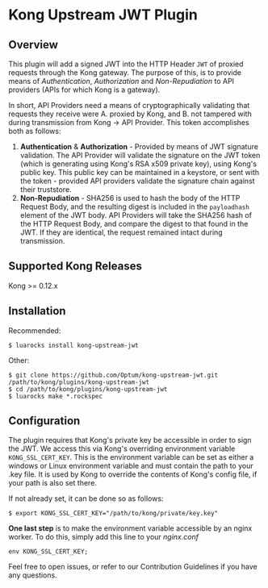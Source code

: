 # Kong Upstream JWT Plugin
## Overview
This plugin will add a signed JWT into the HTTP Header `JWT` of proxied requests through the Kong gateway. The purpose of this, is to provide means of _Authentication_, _Authorization_ and _Non-Repudiation_ to API providers (APIs for which Kong is a gateway).

In short, API Providers need a means of cryptographically validating that requests they receive were A. proxied by Kong, and B. not tampered with during transmission from Kong -> API Provider. This token accomplishes both as follows:
1. **Authentication** & **Authorization** - Provided by means of JWT signature validation. The API Provider will validate the signature on the JWT token (which is generating using Kong's RSA x509 private key), using Kong's public key. This public key can be maintained in a keystore, or sent with the token - provided API providers validate the signature chain against their truststore.
2. **Non-Repudiation** - SHA256 is used to hash the body of the HTTP Request Body, and the resulting digest is included in the `payloadhash` element of the JWT body. API Providers will take the SHA256 hash of the HTTP Request Body, and compare the digest to that found in the JWT. If they are identical, the request remained intact during transmission.

## Supported Kong Releases
Kong >= 0.12.x 

## Installation
Recommended:
```
$ luarocks install kong-upstream-jwt
```
Other:
```
$ git clone https://github.com/Optum/kong-upstream-jwt.git /path/to/kong/plugins/kong-upstream-jwt
$ cd /path/to/kong/plugins/kong-upstream-jwt
$ luarocks make *.rockspec
```

## Configuration
The plugin requires that Kong's private key be accessible in order to sign the JWT. We access this via Kong's overriding environment variable `KONG_SSL_CERT_KEY`. This is the  environment variable can be set as either a windows or Linux environment variable and must contain the path to your .key file. It is used by Kong to override the contents of Kong's config file, if your path is also set there.

If not already set, it can be done so as follows:
```
$ export KONG_SSL_CERT_KEY="/path/to/kong/private/key.key"
```

**One last step** is to make the environment variable accessible by an nginx worker. To do this, simply add this line to your _nginx.conf_
```
env KONG_SSL_CERT_KEY;
```


Feel free to open issues, or refer to our Contribution Guidelines if you have any questions.
